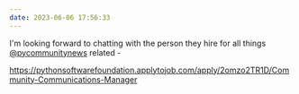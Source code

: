 ```yaml
---
date: 2023-06-06 17:56:33
---
```


I'm looking forward to chatting with the person they hire for all things [@pycommunitynews](https://youtube.com/@pyCommunityNews) related -

<https://pythonsoftwarefoundation.applytojob.com/apply/2omzo2TR1D/Community-Communications-Manager>
